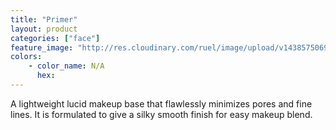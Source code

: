 ```yaml
---
title: "Primer"
layout: product
categories: ["face"]
feature_image: "http://res.cloudinary.com/ruel/image/upload/v1438575069/fs/Primer_P1016117.jpg"
colors:
    - color_name: N/A
      hex: 
---
```

A lightweight lucid makeup base that flawlessly minimizes pores and fine lines. It is formulated to give a silky smooth finish for easy makeup blend.